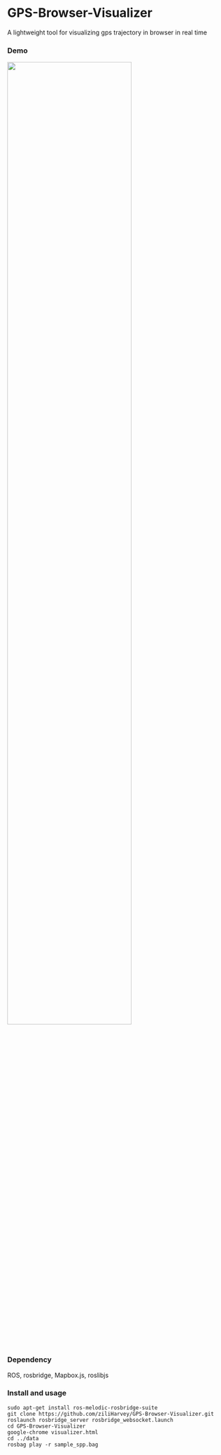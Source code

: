 # GPS-Browser-Visualizer
A lightweight tool for visualizing gps trajectory in browser in real time

### Demo
<img src="https://github.com/ziliHarvey/GPS-Browser-Visualizer/blob/master/demo0.gif" width=75% height=75%>

### Dependency
ROS, rosbridge, Mapbox.js, roslibjs

### Install and usage
```
sudo apt-get install ros-melodic-rosbridge-suite
git clone https://github.com/ziliHarvey/GPS-Browser-Visualizer.git
roslaunch rosbridge_server rosbridge_websocket.launch
cd GPS-Browser-Visualizer
google-chrome visualizer.html
cd ../data
rosbag play -r sample_spp.bag
```
